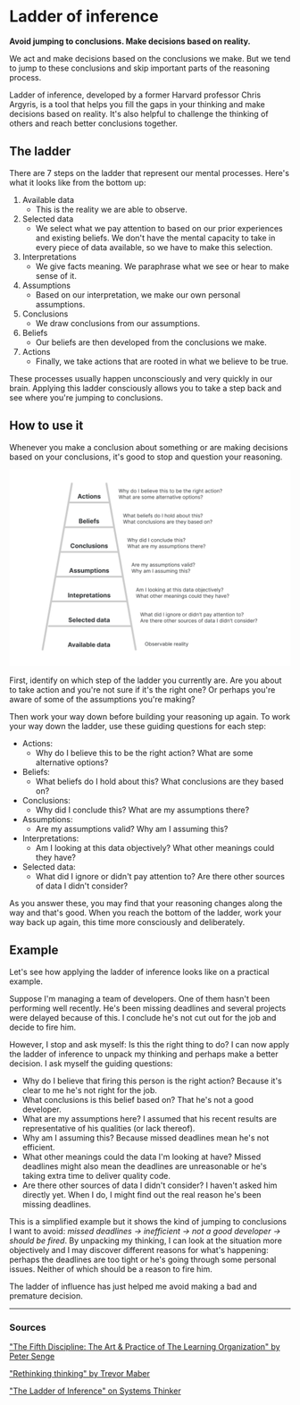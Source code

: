 # Ladder of inference

**Avoid jumping to conclusions. Make decisions based on reality.**

We act and make decisions based on the conclusions we make. But we tend to jump to these conclusions and skip important parts of the reasoning process.

Ladder of inference, developed by a former Harvard professor Chris Argyris, is a tool that helps you fill the gaps in your thinking and make decisions based on reality. It's also helpful to challenge the thinking of others and reach better conclusions together.

The ladder
----------

There are 7 steps on the ladder that represent our mental processes. Here's what it looks like from the bottom up:

1.  Available data
    * This is the reality we are able to observe.
2.  Selected data
    * We select what we pay attention to based on our prior experiences and existing beliefs. We don't have the mental capacity to take in every piece of data available, so we have to make this selection.
3.  Interpretations
    * We give facts meaning. We paraphrase what we see or hear to make sense of it.
4.  Assumptions
    * Based on our interpretation, we make our own personal assumptions.
5.  Conclusions
    * We draw conclusions from our assumptions.
6.  Beliefs
    * Our beliefs are then developed from the conclusions we make.
7.  Actions
    * Finally, we take actions that are rooted in what we believe to be true.

These processes usually happen unconsciously and very quickly in our brain. Applying this ladder consciously allows you to take a step back and see where you're jumping to conclusions.

How to use it
-------------

Whenever you make a conclusion about something or are making decisions based on your conclusions, it's good to stop and question your reasoning.

![The Ladder of Inference](./images/ladder_of_inference_1.png)

First, identify on which step of the ladder you currently are. Are you about to take action and you're not sure if it's the right one? Or perhaps you're aware of some of the assumptions you're making?

Then work your way down before building your reasoning up again. To work your way down the ladder, use these guiding questions for each step:

* Actions:
    * Why do I believe this to be the right action? What are some alternative options?
* Beliefs:
    * What beliefs do I hold about this? What conclusions are they based on?
* Conclusions:
    * Why did I conclude this? What are my assumptions there?
* Assumptions:
    * Are my assumptions valid? Why am I assuming this? 
* Interpretations:
    * Am I looking at this data objectively? What other meanings could they have?
* Selected data:
    * What did I ignore or didn't pay attention to? Are there other sources of data I didn't consider?

As you answer these, you may find that your reasoning changes along the way and that's good. When you reach the bottom of the ladder, work your way back up again, this time more consciously and deliberately.

Example
-------

Let's see how applying the ladder of inference looks like on a practical example.

Suppose I'm managing a team of developers. One of them hasn't been performing well recently. He's been missing deadlines and several projects were delayed because of this. I conclude he's not cut out for the job and decide to fire him.

However, I stop and ask myself: Is this the right thing to do? I can now apply the ladder of inference to unpack my thinking and perhaps make a better decision. I ask myself the guiding questions:

* Why do I believe that firing this person is the right action? Because it's clear to me he's not right for the job.
* What conclusions is this belief based on? That he's not a good developer.
* What are my assumptions here? I assumed that his recent results are representative of his qualities (or lack thereof).
* Why am I assuming this? Because missed deadlines mean he's not efficient.
* What other meanings could the data I'm looking at have? Missed deadlines might also mean the deadlines are unreasonable or he's taking extra time to deliver quality code.
* Are there other sources of data I didn't consider? I haven't asked him directly yet. When I do, I might find out the real reason he's been missing deadlines.

This is a simplified example but it shows the kind of jumping to conclusions I want to avoid: _missed deadlines → inefficient → not a good developer → should be fired_. By unpacking my thinking, I can look at the situation more objectively and I may discover different reasons for what's happening: perhaps the deadlines are too tight or he's going through some personal issues. Neither of which should be a reason to fire him.

The ladder of influence has just helped me avoid making a bad and premature decision.

----

### Sources

["The Fifth Discipline: The Art & Practice of The Learning Organization" by Peter Senge](https://www.goodreads.com/book/show/255127.The_Fifth_Discipline)

["Rethinking thinking" by Trevor Maber](https://www.youtube.com/watch?v=KJLqOclPqis)

["The Ladder of Inference" on Systems Thinker](https://thesystemsthinker.com/the-ladder-of-inference/)